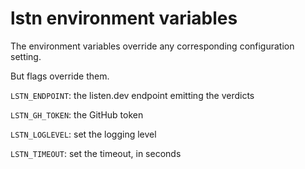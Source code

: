 # lstn environment variables

The environment variables override any corresponding configuration setting.

But flags override them.

`LSTN_ENDPOINT`: the listen.dev endpoint emitting the verdicts

`LSTN_GH_TOKEN`: the GitHub token

`LSTN_LOGLEVEL`: set the logging level

`LSTN_TIMEOUT`: set the timeout, in seconds

